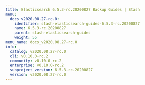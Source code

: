 ```yaml
---
title: Elasticsearch 6.5.3-rc.20200827 Backup Guides | Stash
menu:
  docs_v2020.08.27-rc.0:
    identifier: stash-elasticsearch-guides-6.5.3-rc.20200827
    name: 6.5.3-rc.20200827
    parent: stash-elasticsearch-guides
    weight: 55
menu_name: docs_v2020.08.27-rc.0
info:
  catalog: v2020.08.27-rc.0
  cli: v0.10.0-rc.2
  community: v0.10.0-rc.2
  enterprise: v0.10.0-rc.2
  subproject_version: 6.5.3-rc.20200827
  version: v2020.08.27-rc.0
---
```


